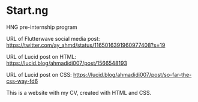 # Start.ng
HNG pre-internship program

URL of Flutterwave social media post: https://twitter.com/ay_ahmd/status/1165016391960977408?s=19

URL of Lucid post on HTML: https://lucid.blog/ahmadidi007/post/1566548193

URL of Lucid post on CSS: https://lucid.blog/ahmadidi007/post/so-far-the-css-way-fd6

This is a website with my CV, created with HTML and CSS.
